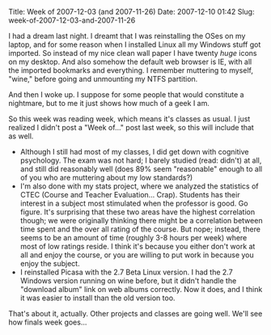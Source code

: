 Title: Week of 2007-12-03 (and 2007-11-26)
Date: 2007-12-10 01:42
Slug: week-of-2007-12-03-and-2007-11-26

I had a dream last night. I dreamt that I was reinstalling the OSes on
my laptop, and for some reason when I installed Linux all my Windows
stuff got imported. So instead of my nice clean wall paper I have twenty
<span style="font-style:italic;">huge</span> icons on my desktop. And
also somehow the default web browser is IE, with all the imported
bookmarks and everything. I remember muttering to myself, "wine," before
going and unmounting my NTFS partition.

And then I woke up. I suppose for some people that would constitute a
nightmare, but to me it just shows how much of a geek I am.

So this week was reading week, which means it's classes as usual. I just
realized I didn't post a "Week of..." post last week, so this will
include that as well.

-   Although I still had most of my classes, I did get down with
    cognitive psychology. The exam was not hard; I barely studied (read:
    didn't) at all, and still did reasonably well (does 89% seem
    "reasonable" enough to all of you who are muttering about my low
    standards?)
-   I'm also done with my stats project, where we analyzed the
    statistics of CTEC (Course and Teacher Evaluation... Crap). Students
    has their interest in a subject most stimulated when the professor
    is good. Go figure. It's surprising that these two areas have the
    highest correlation though; we were originally thinking there might
    be a correlation between time spent and the over all rating of the
    course. But nope; instead, there seems to be an amount of time
    (roughly 3-8 hours per week) where most of low ratings reside. I
    think it's because you either don't work at all and enjoy the
    course, or you are willing to put work in because you enjoy the
    subject.
-   I reinstalled Picasa with the 2.7 Beta Linux version. I had the 2.7
    Windows version running on wine before, but it didn't handle the
    "download album" link on web albums correctly. Now it does, and I
    think it was easier to install than the old version too.

That's about it, actually. Other projects and classes are going well.
We'll see how finals week goes...

